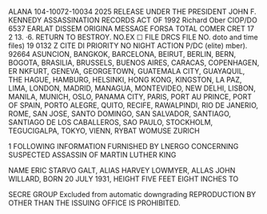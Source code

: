 ALANA
104-10072-10034
2025 RELEASE UNDER THE PRESIDENT JOHN F. KENNEDY ASSASSINATION RECORDS ACT OF 1992
Richard Ober
CIOP/DO
6537
EARLAT DISSEM
ORIGINA
MESSAGE FORSA
TOTAL COMER
CRET
17
2
13.
·6.
RETURN TO
BESTROY.
NO.EX ☐ FILE DRCS FILE NO.
doto and time files)
19 0132 Z
CITE DI
PRIORITY NO NIGHT ACTION
P/DC
(elite)
mber).
92664
ASUNCION, BANGKOK, BARCELONA, BEIRUT, BERLIN, BERN, BOGOTA,
BRASILIA, BRUSSELS, BUENOS AIRES,
CARACAS, COPENHAGEN,
ER NKFURT, GENEVA, GEORGETOWN, GUATEMALA CITY,
GUAYAQUIL, THE HAGUE, HAMBURG,
HELSINKI, HONG KONG,
KINGSTON, LA PAZ, LIMA, LONDON, MADRID, MANAGUA, MONTEVIDEO,
NEW DELHI, LISBON, MANILA, MUNICH, OSLO, PANAMA CITY, PARIS,
PORT AU PRINCE, PORT OF SPAIN, PORTO ALEGRE, QUITO, RECIFE,
RAWALPINDI, RIO DE JANERIO, ROME, SAN JOSE, SANTO DOMINGO,
SAN SALVADOR, SANTIAGO, SANTIAGO DE LOS CABALLEROS, SAO PAULO,
STOCKHOLM, TEGUCIGALPA, TOKYO, VIENN,
RYBAT WOMUSE
ZURICH

1 FOLLOWING INFORMATION FURNISHED BY LNERGO
CONCERNING SUSPECTED ASSASSIN OF MARTIN LUTHER KING

NAME ERIC STARVO GALT, ALIAS HARVEY LOWMYER, ALLAS JOHN
WILLARD, BORN 20 JULY 1931, HEIGHT FIVE FEET EIGHT INCHES TO

SECRE
GROUP
Excluded from automatic
downgrading
REPRODUCTION BY OTHER THAN THE ISSUING OFFICE IS PROHIBITED.
